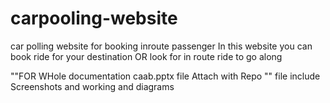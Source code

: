 # carpooling-website
car polling website for booking  inroute passenger 
In this website you can book ride for your destination OR look for in route ride to go along


""FOR WHole documentation caab.pptx file Attach with Repo "" file include  Screenshots and working and diagrams 
